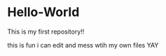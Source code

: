 # Hello-World
This is my first repository!!



this is fun i can edit and mess wtih my own files YAY
